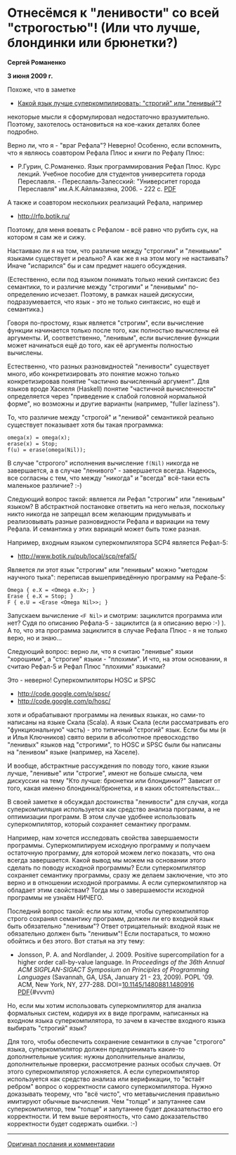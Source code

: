 # Отнесёмся к "ленивости" со всей "строгостью"! (Или что лучше, блондинки или брюнетки?)

**Сергей Романенко**

**3 июня 2009 г.**

Похоже, что в заметке

* [Какой язык лучше суперкомпилировать: "строгий" или "ленивый"?](05-by-value-vs-by-name.md)

некоторые мысли я сформулировал недостаточно вразумительно. Поэтому,
захотелось остановиться на кое-каких деталях более подробно.

Верно ли, что я - "враг Рефала"? Неверно! Особенно, если вспомнить, что
я являюсь соавтором Рефала Плюс и книги по Рефалу Плюс:

* Р.Гурин, С.Романенко. Язык программирования Рефал Плюс. Курс лекций.
  Учебное пособие для студентов университета города Переславля. -
  Переславль-Залесский: "Университет города Переславля"
  им.А.К.Айламазяна, 2006. - 222 с.
  [PDF](http://pat.keldysh.ru/%7Eroman/doc/2006-Gurin_Romanenko--Yazyk_programmirovaniya_Refal_Plyus--ru.pdf)


А также и соавтором нескольких реализаций Рефала, например

* <http://rfp.botik.ru/>

Поэтому, для меня воевать с Рефалом - всё равно что рубить сук, на
котором я сам же и сижу.

Настаиваю ли я на том, что различие между "строгими" и "ленивыми"
языками существует и реально? А как же я на этом могу не настаивать?
Иначе "испарился" бы и сам предмет нашего обсуждения.

(Естественно, если под языком понимать только некий синтаксис без
семантики, то и различие между "строгими" и "ленивыми" по-определению
исчезает. Поэтому, в рамках нашей дискуссии, подразумевается, что язык -
это не только синтаксис, но ещё и семантика.)

Говоря по-простому, язык является "строгим", если вычисление функции
начинается только после того, как полностью вычислены ей аргументы. И,
соответственно, "ленивым", если вычисление функции может начинаться ещё
до того, как её аргументы полностью вычислены.

Естественно, что разных разновидностей "ленивости" существует много, ибо
конкретизировать это понятие можно только конкретизировав понятие
"частично вычисленный аргумент". Для языков вроде Хаскеля (Haskell)
понятие "частичной вычисленности" определяется через "приведение к
слабой головной нормальной форме", но возможны и другие варианты
(например, "fuller laziness").

То, что различие между "строгой" и "ленивой" семантикой реально
существует показывает хотя бы такая программка:

    omega(x) = omega(x);
    erase(x) = Stop;
    f(u) = erase(omega(Nil));

В случае "строгого" исполнения вычисление `f(Nil)` никогда не завершается,
а в случае "ленивого" - завершается всегда. Надеюсь, все согласны с тем,
что между "никогда" и "всегда" всё-таки есть маленькое различие? :-)

Следующий вопрос такой: является ли Рефал "строгим" или "ленивым"
языком? В абстрактной постановке ответить на него нельзя, поскольку
никто никогда не запрещал всем желающим придумывать и реализовывать
разные разновидности Рефала и вариации на тему Рефала. И семантика у
этих вариаций может быть тоже разная.

Например, входным языком суперкомпилятора SCP4 является Рефал-5:

* <http://www.botik.ru/pub/local/scp/refal5/>

Является ли этот язык "строгим" или "ленивым" можно "методом научного
тыка": переписав вышеприведённую программу на Рефале-5:

    Omega { e.X = <Omega e.X>; }
    Erase { e.X = Stop; }
    F { e.U = <Erase <Omega Nil>>; }

Запускаем вычисление `<F Nil>` и смотрим: зациклится программа или нет? Судя по 
описанию Рефала-5 - зациклится (а я описанию верю :-) ). А то, что эта программа 
зациклится в случае Рефала Плюс - я не только верю, но и знаю...

Следующий вопрос: верно ли, что я считаю "ленивые" языки "хорошими", а
"строгие" языки - "плохими". И что, на этом основании, я считаю Рефал-5
и Рефал Плюс "плохими" языками?

Это - неверно! Суперкомпиляторы HOSC и SPSC

* <http://code.google.com/p/spsc/>
* <http://code.google.com/p/hosc/>

хотя и обрабатывают программы на ленивых языках, но сами-то написаны на
языке Скала (Scala). А язык Скала (если рассматривать его
"функциональную" часть) - это типичный "строгий" язык. Если бы мы (я и
Илья Ключников) свято верили в абсолютное превосходство "ленивых" языков
над "строгими", то HOSC и SPSC были бы написаны на "ленивом" языке
(например, на Хаселе).

И вообще, абстрактные рассуждения по поводу того, какие языки лучше,
"ленивые" или "строгие", имеют не больше смысла, чем дискуссии на тему
"Кто лучше: брюнетки или блондинки?" Зависит от того, какая именно
блондинка/брюнетка, и в каких обстоятельствах...

В своей заметке я обсуждал достоинства "ленивости" для случая, когда
суперкомпиляция используется как средство анализа программ, а не
оптимизации программ. В этом случае удобнее использовать
суперкомпилятор, который сохраняет семантику программ.

Например, нам хочется исследовать свойства завершаемости программы.
Суперкомпилируем исходную программу и получаем остаточную программу, для
которой можем легко показать, что она всегда завершается. Какой вывод мы
можем на основании этого сделать по поводу исходной программы? Если
суперкомпилятор сохраняет семантику программы, сразу же делаем
заключение, что это верно и в отношении исходной программы. А если
суперкомпилятор на обладает этим свойствам? Тогда мы о завершаемости
исходной программы не узнаём НИЧЕГО.

Последний вопрос такой: если мы хотим, чтобы суперкомпилятор строго
сохранял семантику программ, должен ли его входной язык быть обязательно
"ленивым"? Ответ отрицательный: входной язык не обязательно должен быть
"ленивым"! Если постараться, то можно обойтись и без этого. Вот статья
на эту тему:

* Jonsson, P. A. and Nordlander, J. 2009. Positive supercompilation for a
  higher order call-by-value language. In *Proceedings of the 36th Annual
  ACM SIGPLAN-SIGACT Symposium on Principles of Programming Languages*
  (Savannah, GA, USA, January 21 - 23, 2009). POPL '09. ACM, New York,
  NY, 277-288.
  DOI=[10.1145/1480881.1480916](http://doi.acm.org/10.1145/1480881.1480916)
  [PDF](http://www.csee.ltu.se/%7Epj/papers/scp/popl09-scp.pdf "PDF"){#vvvm}

Но, если мы хотим использовать суперкомпилятор для анализа формальных
систем, кодируя их в виде программ, написанных на входном языка
суперкомпилятора, то зачем в качестве входного языка выбирать "строгий"
язык?

Для того, чтобы обеспечить сохранение семантики в случае "строгого"
языка, суперкомпилятор должен предпринимать какие-то дополнительные
усилия: нужны дополнительные анализы, дополнительные проверки,
рассмотрение разных особых случаев. От этого суперкомпилятор
усложняется. А если суперкомпилятор используется как средство анализа
или верификации, то "встаёт ребром" вопрос о корректности самого
суперкомпилятора. Нужно доказывать теорему, что "всё чисто", что
метавычисления правильно имитируют обычные вычисления. Чем "толще" и
запутаннее сам суперкомпилятор, тем "толще" и запутаннее будет
доказательство его корректности. И тем выше вероятность, что само
доказательство корректности будет содержать ошибки. :-)

---

[Оригинал послания и комментарии](http://metacomputation-ru.blogspot.com/2009/06/meta-ru-by-value-vs-by-name2.html)